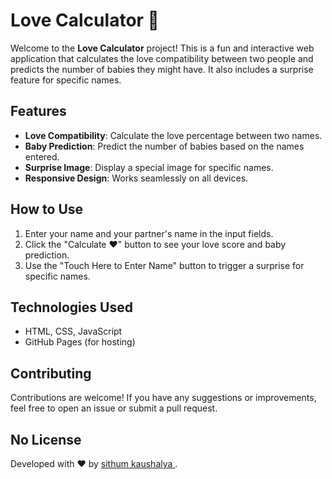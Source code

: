 # Love Calculator 💖

Welcome to the **Love Calculator** project! This is a fun and interactive web application that calculates the love compatibility between two people and predicts the number of babies they might have. It also includes a surprise feature for specific names.

## Features
- **Love Compatibility**: Calculate the love percentage between two names.
- **Baby Prediction**: Predict the number of babies based on the names entered.
- **Surprise Image**: Display a special image for specific names.
- **Responsive Design**: Works seamlessly on all devices.

## How to Use
1. Enter your name and your partner's name in the input fields.
2. Click the "Calculate ❤️" button to see your love score and baby prediction.
3. Use the "Touch Here to Enter Name" button to trigger a surprise for specific names.

## Technologies Used
- HTML, CSS, JavaScript
- GitHub Pages (for hosting)

## Contributing
Contributions are welcome! If you have any suggestions or improvements, feel free to open an issue or submit a pull request.

## No License


Developed with ❤️ by [sithum kaushalya ](https://github.com/your-username).
